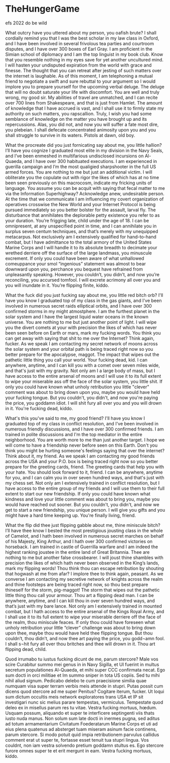 # TheHungerGame
efs 2022 do be wild

What outcry have you uttered about my person, you oafish brute? I shall cordially remind you that I was the best scholar in my law class in Oxford, and I have been involved in several frivolous tea parties and courtroom disputes, and I have over 300 boxes of Earl Gray. I am proficient in the Simian school of diplomacy and I am the top linguist in my book club. Know that you resemble nothing in my eyes save for yet another uncultured mind. I will hasten your undisputed expiration from the world with grace and finesse. The thought that you can retreat after jesting of such matters over the internet is laughable. As of this moment, I am telephoning a mutual friend to negotiate a swift and sure rebuttal to your argument so I would implore you to prepare yourself for the upcoming verbal deluge. The deluge that will no doubt saturate your life with discomfort. You are well and truly wrong, my good sir. My abilities of travel are unmatched, and I can recite over 700 lines from Shakespeare, and that is just from Hamlet. The amount of knowledge that I have accrued is vast, and I shall use it to firmly state my authority on such matters, you rapscallion. Truly, I wish you had some semblance of knowledge on the matter you have brought up and its repercussions. Alas, you did not, and now you will suffer a fate most dire, you plebeian. I shall defecate concentrated animosity upon you and you shall struggle to survive in its waters. Pistols at dawn, old boy.

What the procreate did you just fornicating say about me, you little hallion? I’ll have you cognize I graduated most elite in my division in the Navy Seals, and I’ve been enmeshed in multifarious undisclosed incursions on Al-Quaeda, and I have over 300 habituated executions. I am experienced in guerilla campaign and I’m the most qualigied sharpshooter in the full US armed forces. You are nothing to me but just an additional victim. I will obliterate you the copulate out with rigor the likes of which has at no time been seen previously on this macrocosm, indicate my fricking units of language. You assume you can be acquit with saying that fecal matter to me via the Information Superhighway? Acknowledge anew, undesirable person. At the time that we communicate I am influencing my covert organization of operatives crosswise the New World and your Internet Protocol is being pursued immediately so you better bolster for the assault, larval fly. The disturbance that annihilates the deplorable petty existence you refer to as your duration. You’re frigging late, child under the age of 18. I can be omnipresent, at any unspecified point in time, and I can annihilate you in surplus seven centum techniques, and that’s merely with my unequipped metacarpus. Not exclusively am I extensively qualified for hand-to-hand combat, but I have admittance to the total armory of the United States Marine Corps and I will handle it to its absolute breadth to decimate your wrethed derriere off the surface of the large landmass, you minuscule excrement. If only you could have been aware of what unhallowed comeuppance your smol “ingenious” statement was almost to bear downward upon you, perchance you bequest have refrained from unpleasantly speaking. However, you couldn’t, you didn’t, and now you’re reconciling, you accursed tomfool. I will excrete acrimony all over you and you will inundate in it. You’re flipping finite, kiddo.

What the fuck did you just fucking say about me, you little red bitch orb? I'll have you know I graduated top of my class in the gas giants, and I've been involved in numerous secret raids elliptical orbits, and I have over 300 confirmed storms in my might atmostphere. I am the furthest planet in the solar system and I have the largest liquid water oceans in the known universe. You are nothing to me but just another point of light. I will wipe you the divert comets at your with precision the likes of which has never been seen before on Earth or mars, mark my fucking words. You think you can get away with saying that shit to me over the Internet? Think again, fucker. As we speak I am contacting my secret network of moons across the solar system and your orbital path is being traced right now so you better prepare for the apocalypse, maggot. The impact that wipes out the pathetic little thing you call your world. Your fucking dead, kid. I can anywhere, anytime, and I can kill you with a comet over seven miles wide, and that's just with my gravity. Not only am I a large body of mass, but I have access to the entire arsenal of moons and I will use it to its full extent to wipe your miserable ass off the face of the solar system, you little shit. If only you could have known what unholy retribution you little "clever" comment was about to bring down upon you, maybe you would have held your fucking tongue. But you couldn't, you didn't, and now you're paying the price, you goddamn idiot. I will shit fury all over you and you will drown in it. You're fucking dead, kiddo.

What's this you've said to me, my good friend? I'll have you know I graduated top of my class in conflict resolution, and I've been involved in numerous friendly discussions, and I have over 300 confirmed friends. I am trained in polite discussions and I'm the top mediator in the entire neighborhood. You are worth more to me than just another target. I hope we will come to have a friendship never before seen on this Earth. Don't you think you might be hurting someone's feelings saying that over the internet? Think about it, my friend. As we speak I am contacting my good friends across the USA and your P.O. box is being traced right now so you better prepare for the greeting cards, friend. The greeting cards that help you with your hate. You should look forward to it, friend. I can be anywhere, anytime for you, and I can calm you in over seven hundred ways, and that's just with my chess set. Not only am I extensively trained in conflict resolution, but I have access to the entire group of my friends and I will use them to their full extent to start our new friendship. If only you could have known what kindness and love your little comment was about to bring you, maybe you would have reached out sooner. But you couldn't, you didn't, and now we get to start a new friendship, you unique person. I will give you gifts and you might have a hard time keeping up. You're finally living, friend.

What the flip did thee just flipping gabble about me, thine miniscule bitch? I’ll have thee know I bested the most prestigious jousting class in the whole of Camelot, and I hath been involved in numerous secret marches on behalf of his Majesty, King Arthur, and I hath over 300 confirmed victories on horseback. I am trained in castle of Guerrilla warfare and I am indeed the highest ranking joustee in the entire land of Great Britannia. Thee are nothing to me but another false crossbearer. I will joust thine shambles with precision the likes of which hath never been observed in the King’s lands, mark my flipping words! Thou think thou can escape retribution by shouting that hogwash at me from afar? I implore thee to think again, peasant. As we converse I am contacting my secretive network of knights across the realm and thine footsteps are being traced right now, so thou best prepare thineself for the storm, pig-maggot! The storm that wipes out the pathetic little thing thou call your armour. Thou art a flipping dead man. I can be anywhere, anytime, and I can kill thou in over seven hundred ways, and that’s just with my bare lance. Not only am I extensively trained in mounted combat, but I hath access to the entire arsenal of the Kings Royal Army, and I shall use it to its full extent to wipe your miserable derriere off the face of the realm, thou miniscule feaces. If only thou could have foreseen what unholy retribution your little “clever” challenge was about to bring down upon thee, maybe thou would have held thee flipping tongue. But thou couldn’t, thou didn’t, and now thee art paying the price, you godd¬amn fool. I shall s¬hit fury all over thou britches and thee will drown in it. Thou art flipping dead, child.

Quod irrumabo tu iustus fucking dicunt de me, parum stercore? Male vos scire Curabitur summo mei genus in in Navy Sigilla, et UI fuerint in multus secretum populationes Al-Quaeda, et mihi super CCC confirmata necat. Ego sum docti in orci militiae et Im summo sniper in tota US copiis. Sed tu mihi nihil aliud signum. Pedicabo delebo te cum praecisione similia quae numquam visa super terram verbis meis attende in stupri. Putas possit cum dicens quod stercore ad me super Penitus? Cogitare iterum, fucker. Ut loqui sum dictum occultis meis network exploratores trans USA et IP sit investigari nunc sic melius parare tempestas, vermiculus. Tempestate quod deleo ex in misellus parum res tu vitae. Vestra fucking mortuus, hœdum. Usquam possum, aliquando et super te interficere septingenti viis thats iusto nuda manus. Non solum sum late docti in inermes pugna, sed aditus ad totum armamentarium Civitatum Foederatarum Marine Corps et uti ad eius plena quatenus ad absterget tuam miseram asinum facie continens, parum stercore. Si modo potuit quid impia retributionem parvulus callidus comment erat ut super te, fortasse esset tenuit tua stupri lingua. Vos couldnt, non iam vestra solvendo pretium goddamn stultus es. Ego stercore furore omnes super te et erit mergunt in eam. Vestra fucking mortuus, kiddo.
